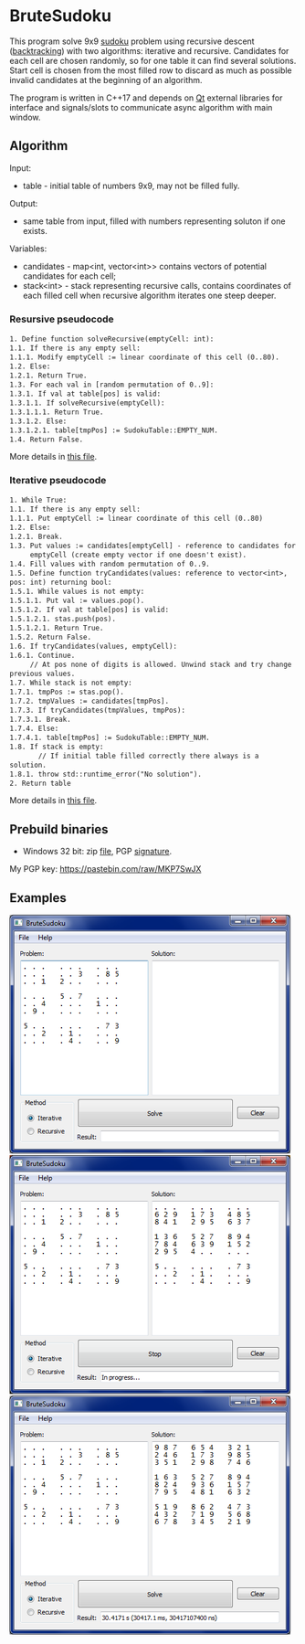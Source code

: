 # BruteSudoku

This program solve 9x9 [sudoku](https://en.wikipedia.org/wiki/Sudoku) problem using recursive descent ([backtracking](https://en.wikipedia.org/wiki/Sudoku_solving_algorithms#Sudoku_brute_force)) with two algorithms: iterative and recursive. Candidates for each cell are chosen randomly, so for one table it can find several solutions. Start cell is chosen from the most filled row to discard as much as possible invalid candidates at the beginning of an algorithm.

The program is written in C++17 and depends on [Qt](https://www.qt.io/offline-installers) external libraries for interface and signals/slots to communicate async algorithm with main window.

## Algorithm

Input:
- table - initial table of numbers 9x9, may not be filled fully.

Output:
- same table from input, filled with numbers representing soluton if one exists.

Variables:
- candidates - map\<int, vector\<int\>\> contains vectors of potential candidates for each cell;
- stack\<int\> - stack representing recursive calls, contains coordinates of each filled cell when recursive algorithm iterates one steep deeper.

### Resursive pseudocode

```
1. Define function solveRecursive(emptyCell: int):
1.1. If there is any empty sell:
1.1.1. Modify emptyCell := linear coordinate of this cell (0..80).
1.2. Else:
1.2.1. Return True.
1.3. For each val in [random permutation of 0..9]:
1.3.1. If val at table[pos] is valid:
1.3.1.1. If solveRecursive(emptyCell):
1.3.1.1.1. Return True.
1.3.1.2. Else:
1.3.1.2.1. table[tmpPos] := SudokuTable::EMPTY_NUM.
1.4. Return False.
```

More details in [this file](src/Solvers/RecursiveSolver.cpp).

### Iterative pseudocode

```
1. While True:
1.1. If there is any empty sell:
1.1.1. Put emptyCell := linear coordinate of this cell (0..80)
1.2. Else:
1.2.1. Break.
1.3. Put values := candidates[emptyCell] - reference to candidates for 
     emptyCell (create empty vector if one doesn't exist).
1.4. Fill values with random permutation of 0..9.
1.5. Define function tryCandidates(values: reference to vector<int>, pos: int) returning bool:
1.5.1. While values is not empty:
1.5.1.1. Put val := values.pop().
1.5.1.2. If val at table[pos] is valid:
1.5.1.2.1. stas.push(pos).
1.5.1.2.1. Return True.
1.5.2. Return False.
1.6. If tryCandidates(values, emptyCell):
1.6.1. Continue.
     // At pos none of digits is allowed. Unwind stack and try change previous values.
1.7. While stack is not empty:
1.7.1. tmpPos := stas.pop().
1.7.2. tmpValues := candidates[tmpPos].
1.7.3. If tryCandidates(tmpValues, tmpPos):
1.7.3.1. Break.
1.7.4. Else:
1.7.4.1. table[tmpPos] := SudokuTable::EMPTY_NUM.
1.8. If stack is empty:
       // If initial table filled correctly there always is a solution.
1.8.1. throw std::runtime_error("No solution").
2. Return table
```

More details in [this file](src/Solvers/IterativeSolver.cpp).

## Prebuild binaries

- Windows 32 bit: zip [file](https://drive.google.com/uc?id=1Md0gSTGg0qKagAYGSEMI7P8AUa9JIWyL), PGP [signature](https://drive.google.com/uc?id=1o_fl3EIaywlpjoTEKdlR9rM_KonpAM15).

My PGP key: https://pastebin.com/raw/MKP7SwJX

## Examples
![example1](examples/example1.png)
![example2](examples/example2.png)
![example3](examples/example3.png)
